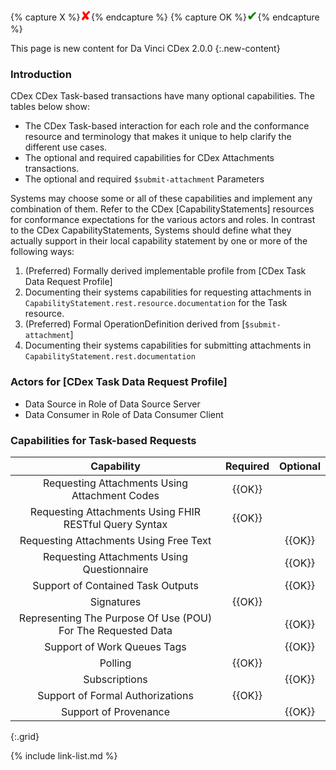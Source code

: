 {% capture X %}<span style="color:red; font-size:1.5em">&#10008;</span>{% endcapture %}
{% capture OK %}<span style="color:green; font-size:1.5em">&#10004;</span>{% endcapture %}

This page is new content for Da Vinci CDex 2.0.0
{:.new-content}

### Introduction

CDex CDex Task-based transactions have many optional capabilities.  The tables below show:
- The CDex Task-based interaction for each role and the conformance resource and terminology that makes it unique to help clarify the different use cases. 
- The optional and required capabilities for CDex Attachments transactions.
- The optional and required `$submit-attachment` Parameters

Systems may choose some or all of these capabilities and implement any combination of them. Refer to the CDex [CapabilityStatements] resources for conformance expectations for the various actors and roles. In contrast to the CDex CapabilityStatements, Systems should define what they actually support in their local capability statement by one or more of the following ways:

1. (Preferred) Formally derived implementable profile from [CDex Task Data Request Profile]
2. Documenting their systems capabilities for requesting attachments in `CapabilityStatement.rest.resource.documentation` for the Task resource.
3. (Preferred) Formal OperationDefinition derived from [`$submit-attachment`]
4. Documenting their systems capabilities for submitting attachments in `CapabilityStatement.rest.documentation`

### Actors for [CDex Task Data Request Profile]

- Data Source in Role of Data Source Server
- Data Consumer in Role of Data Consumer Client

### Capabilities for Task-based  Requests

|Capability|Required|Optional|
|:---:|:---:|:---:|
|Requesting Attachments Using Attachment Codes|{{OK}}||
|Requesting Attachments Using FHIR RESTful Query Syntax|{{OK}}||
|Requesting Attachments Using Free Text||{{OK}}|
|Requesting Attachments Using Questionnaire||{{OK}}|
|Support of Contained Task Outputs||{{OK}}|
|Signatures|{{OK}}||
|Representing The Purpose Of Use (POU) For The Requested Data||{{OK}}|
|Support of Work Queues Tags||{{OK}}|
|Polling|{{OK}}||
|Subscriptions||{{OK}}|
|Support of Formal Authorizations|{{OK}}||
|Support of Provenance||{{OK}}|
{:.grid}


{% include link-list.md %}
